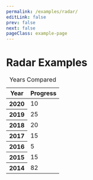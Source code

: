 ```yaml
---
permalink: /examples/radar/
editLink: false
prev: false
next: false
pageClass: example-page
---
```


# Radar Examples

<table class="charts-css radar">
  <caption>Years Compared</caption>
  <thead>
    <tr>
      <th>Year</th>
      <th>Progress</th>
    </tr>
  </thead>
  <tbody>
    <tr>
      <th scope="row">2020</th>
      <td style="--size: 0.10;"> <span class="data"> 10 </span> </td>
    </tr>
    <tr>
      <th scope="row">2019</th>
      <td style="--size: 0.25;"> <span class="data"> 25 </span> </td>
    </tr>
    <tr>
      <th scope="row">2018</th>
      <td style="--size: 0.2;"> <span class="data"> 20 </span> </td>
    </tr>
    <tr>
      <th scope="row">2017</th>
      <td style="--size: 0.15;"> <span class="data"> 15 </span> </td>
    </tr>
    <tr>
      <th scope="row">2016</th>
      <td style="--size: 0.05;"> <span class="data"> 5 </span> </td>
    </tr>
    <tr>
      <th scope="row">2015</th>
      <td style="--size: 0.15;"> <span class="data"> 15 </span> </td>
    </tr>
    <tr>
      <th scope="row">2014</th>
      <td style="--size: 0.2;"> <span class="data">82</span> </td>
    </tr>
  </tbody>
</table>
